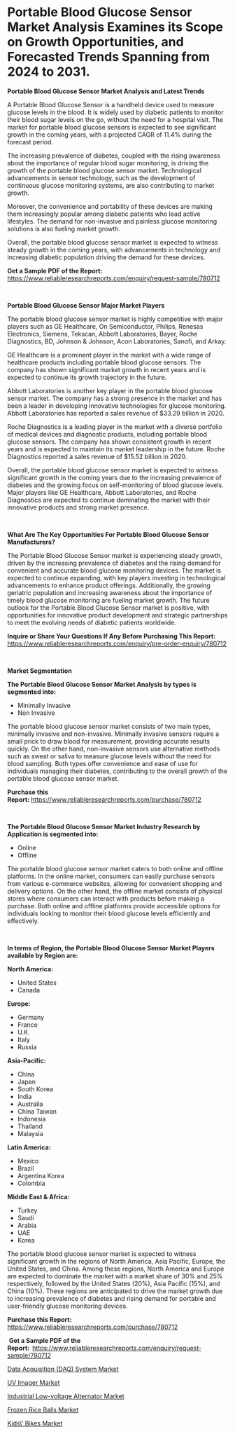 <p><h1>Portable Blood Glucose Sensor Market Analysis Examines its Scope on Growth Opportunities, and Forecasted Trends Spanning from 2024 to 2031.</h1></p><p><strong>Portable Blood Glucose Sensor Market Analysis and Latest Trends</strong></p>
<p><p>A Portable Blood Glucose Sensor is a handheld device used to measure glucose levels in the blood. It is widely used by diabetic patients to monitor their blood sugar levels on the go, without the need for a hospital visit. The market for portable blood glucose sensors is expected to see significant growth in the coming years, with a projected CAGR of 11.4% during the forecast period.</p><p>The increasing prevalence of diabetes, coupled with the rising awareness about the importance of regular blood sugar monitoring, is driving the growth of the portable blood glucose sensor market. Technological advancements in sensor technology, such as the development of continuous glucose monitoring systems, are also contributing to market growth.</p><p>Moreover, the convenience and portability of these devices are making them increasingly popular among diabetic patients who lead active lifestyles. The demand for non-invasive and painless glucose monitoring solutions is also fueling market growth.</p><p>Overall, the portable blood glucose sensor market is expected to witness steady growth in the coming years, with advancements in technology and increasing diabetic population driving the demand for these devices.</p></p>
<p><strong>Get a Sample PDF of the Report:&nbsp;</strong> <a href="https://www.reliableresearchreports.com/enquiry/request-sample/780712">https://www.reliableresearchreports.com/enquiry/request-sample/780712</a></p>
<p>&nbsp;</p>
<p><strong>Portable Blood Glucose Sensor Major Market Players</strong></p>
<p><p>The portable blood glucose sensor market is highly competitive with major players such as GE Healthcare, On Semiconductor, Philips, Renesas Electronics, Siemens, Tekscan, Abbott Laboratories, Bayer, Roche Diagnostics, BD, Johnson & Johnson, Acon Laboratories, Sanofi, and Arkay. </p><p>GE Healthcare is a prominent player in the market with a wide range of healthcare products including portable blood glucose sensors. The company has shown significant market growth in recent years and is expected to continue its growth trajectory in the future. </p><p>Abbott Laboratories is another key player in the portable blood glucose sensor market. The company has a strong presence in the market and has been a leader in developing innovative technologies for glucose monitoring. Abbott Laboratories has reported a sales revenue of $33.29 billion in 2020.</p><p>Roche Diagnostics is a leading player in the market with a diverse portfolio of medical devices and diagnostic products, including portable blood glucose sensors. The company has shown consistent growth in recent years and is expected to maintain its market leadership in the future. Roche Diagnostics reported a sales revenue of $15.52 billion in 2020.</p><p>Overall, the portable blood glucose sensor market is expected to witness significant growth in the coming years due to the increasing prevalence of diabetes and the growing focus on self-monitoring of blood glucose levels. Major players like GE Healthcare, Abbott Laboratories, and Roche Diagnostics are expected to continue dominating the market with their innovative products and strong market presence.</p></p>
<p>&nbsp;</p>
<p><strong>What Are The Key Opportunities For Portable Blood Glucose Sensor Manufacturers?</strong></p>
<p><p>The Portable Blood Glucose Sensor market is experiencing steady growth, driven by the increasing prevalence of diabetes and the rising demand for convenient and accurate blood glucose monitoring devices. The market is expected to continue expanding, with key players investing in technological advancements to enhance product offerings. Additionally, the growing geriatric population and increasing awareness about the importance of timely blood glucose monitoring are fueling market growth. The future outlook for the Portable Blood Glucose Sensor market is positive, with opportunities for innovative product development and strategic partnerships to meet the evolving needs of diabetic patients worldwide.</p></p>
<p><strong>Inquire or Share Your Questions If Any Before Purchasing This Report:</strong> <a href="https://www.reliableresearchreports.com/enquiry/pre-order-enquiry/780712">https://www.reliableresearchreports.com/enquiry/pre-order-enquiry/780712</a></p>
<p>&nbsp;</p>
<p><strong>Market Segmentation</strong></p>
<p><strong>The Portable Blood Glucose Sensor Market Analysis by types is segmented into:</strong></p>
<p><ul><li>Minimally Invasive</li><li>Non Invasive</li></ul></p>
<p><p>The portable blood glucose sensor market consists of two main types, minimally invasive and non-invasive. Minimally invasive sensors require a small prick to draw blood for measurement, providing accurate results quickly. On the other hand, non-invasive sensors use alternative methods such as sweat or saliva to measure glucose levels without the need for blood sampling. Both types offer convenience and ease of use for individuals managing their diabetes, contributing to the overall growth of the portable blood glucose sensor market.</p></p>
<p><strong>Purchase this Report:&nbsp;</strong><a href="https://www.reliableresearchreports.com/purchase/780712">https://www.reliableresearchreports.com/purchase/780712</a></p>
<p>&nbsp;</p>
<p><strong>The Portable Blood Glucose Sensor Market Industry Research by Application is segmented into:</strong></p>
<p><ul><li>Online</li><li>Offline</li></ul></p>
<p><p>The portable blood glucose sensor market caters to both online and offline platforms. In the online market, consumers can easily purchase sensors from various e-commerce websites, allowing for convenient shopping and delivery options. On the other hand, the offline market consists of physical stores where consumers can interact with products before making a purchase. Both online and offline platforms provide accessible options for individuals looking to monitor their blood glucose levels efficiently and effectively.</p></p>
<p>&nbsp;</p>
<p><strong>In terms of Region, the Portable Blood Glucose Sensor Market Players available by Region are:</strong></p>
<p>
    <p> <strong> North America: </strong>
        <ul>
            <li>United States</li>
            <li>Canada</li>
        </ul>
        </p> 
    <p> <strong> Europe: </strong>
        <ul>
            <li>Germany</li>
            <li>France</li>
            <li>U.K.</li>
            <li>Italy</li>
            <li>Russia</li>
        </ul>
        </p> 
    <p> <strong> Asia-Pacific: </strong>
        <ul>
            <li>China</li>
            <li>Japan</li>
            <li>South Korea</li>
            <li>India</li>
            <li>Australia</li>
            <li>China Taiwan</li>
            <li>Indonesia</li>
            <li>Thailand</li>
            <li>Malaysia</li>
        </ul>
        </p> 
    <p> <strong> Latin America: </strong>
        <ul>
            <li>Mexico</li>
            <li>Brazil</li>
            <li>Argentina Korea</li>
            <li>Colombia</li>
        </ul>
        </p> 
    <p> <strong> Middle East & Africa: </strong>
        <ul>
            <li>Turkey</li>
            <li>Saudi</li>
            <li>Arabia</li>
            <li>UAE</li>
            <li>Korea</li>
        </ul>
    </p>
    </p>
<p><p>The portable blood glucose sensor market is expected to witness significant growth in the regions of North America, Asia Pacific, Europe, the United States, and China. Among these regions, North America and Europe are expected to dominate the market with a market share of 30% and 25% respectively, followed by the United States (20%), Asia Pacific (15%), and China (10%). These regions are anticipated to drive the market growth due to increasing prevalence of diabetes and rising demand for portable and user-friendly glucose monitoring devices.</p></p>
<p><strong>Purchase this Report: </strong><a href="https://www.reliableresearchreports.com/purchase/780712">https://www.reliableresearchreports.com/purchase/780712</a></p>
<p>&nbsp;<strong>Get a Sample PDF of the Report:&nbsp;&nbsp;</strong><a href="https://www.reliableresearchreports.com/enquiry/request-sample/780712">https://www.reliableresearchreports.com/enquiry/request-sample/780712</a></p>
<p><strong></strong></p>
<p><p><a href="https://github.com/Alonsoolds3wq1d81czn8rbol/Market-Research-Report-List-1/blob/main/data-acquisition-daq-system-market.md">Data Acquisition (DAQ) System Market</a></p><p><a href="https://medium.com/@ericahamill/uv-imager-market-analysis-its-cagr-market-segmentation-and-global-industry-overview-2813ed7f13fa">UV Imager Market</a></p><p><a href="https://medium.com/@tammyjones1939/industrial-low-voltage-alternator-market-share-evolution-and-market-growth-trends-2024-2031-dfa4377783c5">Industrial Low-voltage Alternator Market</a></p><p><a href="https://medium.com/@lisastevens48/frozen-rice-balls-market-insight-market-trends-growth-forecasted-from-2024-to-2031-b0a68c1ff81d">Frozen Rice Balls Market</a></p><p><a href="https://github.com/yemakinde/Market-Research-Report-List-1/blob/main/kids-bikes-market.md">Kids\' Bikes Market</a></p></p>